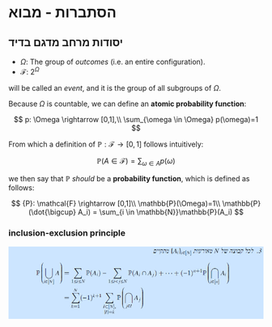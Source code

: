 # הסתברות - מבוא 
## יסודות מרחב מדגם בדיד

- $\Omega$: The group of _outcomes_ (i.e. an entire configuration).
- $\mathcal{F}$: $2^\Omega$

 will be called an _event_, and it is the group of all subgroups of $\Omega$.

Because $\Omega$ is countable, we can define an __atomic probability function__:

$$
    p: \Omega \rightarrow [0,1],\\
    \sum_{\omega \in \Omega} p(\omega)=1
$$

From which a definition of $\mathbb{P}: \mathcal{F} \rightarrow [0,1]$ follows intuitively:

$$\mathbb{P}(A \in \mathcal{F})=\sum_{\omega \in A}p(\omega)$$

we then say that $\mathbb{P}$ _should_ be a __probability function__, which is defined as follows:

$$
{P}: \mathcal{F} \rightarrow [0,1]\\
\mathbb{P}(\Omega)=1\\
\mathbb{P}(\dot{\bigcup} A_i) = \sum_{i \in \mathbb{N}}\mathbb{P}(A_i)
$$


### inclusion-exclusion principle

![inc-ex](a1.png)


